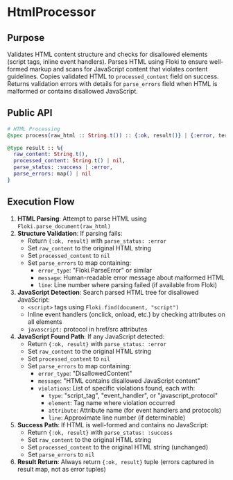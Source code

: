 # HtmlProcessor

## Purpose

Validates HTML content structure and checks for disallowed elements (script tags, inline event handlers). Parses HTML using Floki to ensure well-formed markup and scans for JavaScript content that violates content guidelines. Copies validated HTML to `processed_content` field on success. Returns validation errors with details for `parse_errors` field when HTML is malformed or contains disallowed JavaScript.

## Public API

```elixir
# HTML Processing
@spec process(raw_html :: String.t()) :: {:ok, result()} | {:error, term()}

@type result :: %{
  raw_content: String.t(),
  processed_content: String.t() | nil,
  parse_status: :success | :error,
  parse_errors: map() | nil
}
```

## Execution Flow

1. **HTML Parsing**: Attempt to parse HTML using `Floki.parse_document(raw_html)`
2. **Structure Validation**: If parsing fails:
   - Return `{:ok, result}` with `parse_status: :error`
   - Set `raw_content` to the original HTML string
   - Set `processed_content` to `nil`
   - Set `parse_errors` to map containing:
     - `error_type`: "Floki.ParseError" or similar
     - `message`: Human-readable error message about malformed HTML
     - `line`: Line number where parsing failed (if available from Floki)
3. **JavaScript Detection**: Search parsed HTML tree for disallowed JavaScript:
   - `<script>` tags using `Floki.find(document, "script")`
   - Inline event handlers (onclick, onload, etc.) by checking attributes on all elements
   - `javascript:` protocol in href/src attributes
4. **JavaScript Found Path**: If any JavaScript detected:
   - Return `{:ok, result}` with `parse_status: :error`
   - Set `raw_content` to the original HTML string
   - Set `processed_content` to `nil`
   - Set `parse_errors` to map containing:
     - `error_type`: "DisallowedContent"
     - `message`: "HTML contains disallowed JavaScript content"
     - `violations`: List of specific violations found, each with:
       - `type`: "script_tag", "event_handler", or "javascript_protocol"
       - `element`: Tag name where violation occurred
       - `attribute`: Attribute name (for event handlers and protocols)
       - `line`: Approximate line number (if determinable)
5. **Success Path**: If HTML is well-formed and contains no JavaScript:
   - Return `{:ok, result}` with `parse_status: :success`
   - Set `raw_content` to the original HTML string
   - Set `processed_content` to the original HTML string (unchanged)
   - Set `parse_errors` to `nil`
6. **Result Return**: Always return `{:ok, result}` tuple (errors captured in result map, not as error tuples)
